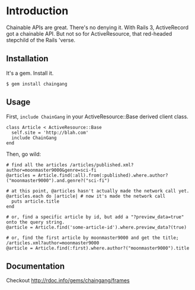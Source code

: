 # Introduction

Chainable APIs are great. There's no denying it. With Rails 3, ActiveRecord got a chainable API. But not so for ActiveResource, 
that red-headed stepchild of the Rails 'verse.

## Installation

It's a gem. Install it.

    $ gem install chaingang

## Usage

First, `include ChainGang` in your ActiveResource::Base derived client class.

    class Article < ActiveResource::Base
      self.site = 'http://blah.com'
      include ChainGang
    end

Then, go wild:

    # find all the articles /articles/published.xml?author=moonmaster9000&genre=sci-fi
    @articles = Article.find(:all).from(:published).where.author?("moonmaster9000").and.genre?("sci-fi")
    
    # at this point, @articles hasn't actually made the network call yet. 
    @articles.each do |article| # now it's made the network call
      puts article.title
    end

    # or, find a specific article by id, but add a "?preview_data=true" onto the query string.
    @article = Article.find('some-article-id').where.preview_data?(true)

    # or, find the first article by moonmaster9000 and get the title; /articles.xml?author=moonmaster9000
    @article = Article.find(:first).where.author?("moonmaster9000").title

## Documentation

Checkout http://rdoc.info/gems/chaingang/frames
